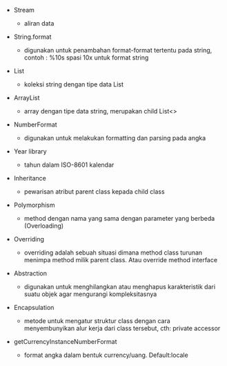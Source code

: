 - Stream
	- aliran data
- String.format
	- digunakan untuk penambahan format-format tertentu pada string, contoh : %10s spasi 10x untuk format string
- List<String>      
	- koleksi string dengan tipe data List
- ArrayList<String> 
	- array dengan tipe data string, merupakan child List<>
- NumberFormat      
	- digunakan untuk melakukan formatting dan parsing pada angka
- Year library      
	- tahun dalam ISO-8601 kalendar
- Inheritance       
	- pewarisan atribut parent class kepada child class
- Polymorphism      
	- method dengan nama yang sama dengan parameter yang berbeda (Overloading)
- Overriding        
	- overriding adalah sebuah situasi dimana method class turunan menimpa method milik parent class. Atau override method interface
- Abstraction       
	- digunakan untuk menghilangkan atau menghapus karakteristik 
                     dari suatu objek agar mengurangi kompleksitasnya
- Encapsulation     
	- metode untuk mengatur struktur class dengan 
                     cara menyembunyikan alur kerja dari class tersebut, cth: private accessor

- getCurrencyInstanceNumberFormat 
	- format angka dalam bentuk currency/uang. Default:locale